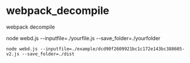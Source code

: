# webpack_decompile
webpack decompile

node webd.js --inputfile=./yourfile.js --save_folder=./yourfolder

```
node webd.js --inputfile=./example/dcd90f2609921bc1c172e143bc388605-v2.js --save_folder=./dist
```
